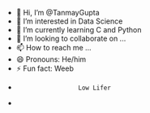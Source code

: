 - 👋 Hi, I’m @TanmayGupta
- 👀 I’m interested in Data Science
- 🌱 I’m currently learning C and Python
- 💞️ I’m looking to collaborate on ...
- 📫 How to reach me ...
- 😄 Pronouns: He/him
- ⚡ Fun fact: Weeb
-                      Low Lifer
- 

<!---
Dragon-do/Dragon-do is a ✨ special ✨ repository because its `README.md` (this file) appears on your GitHub profile.
You can click the Preview link to take a look at your changes.
--->

